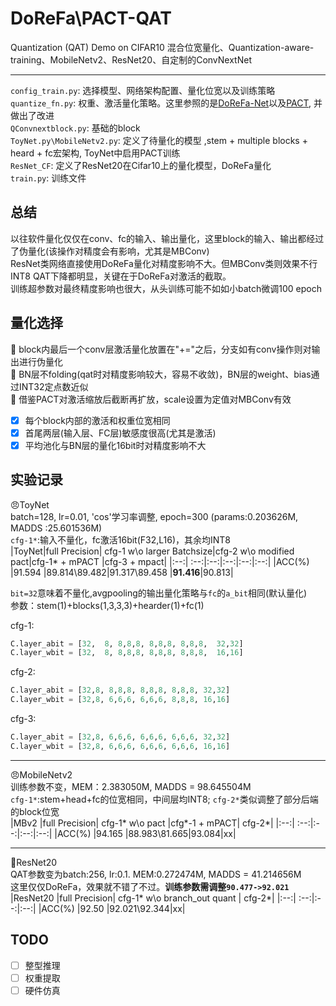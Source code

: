 # DoReFa\PACT-QAT
Quantization (QAT) Demo on CIFAR10 
混合位宽量化、Quantization-aware-training、MobileNetv2、ResNet20、自定制的ConvNextNet


----

``config_train.py``: 选择模型、网络架构配置、量化位宽以及训练策略  
``quantize_fn.py``: 权重、激活量化策略。这里参照的是[DoReFa-Net](https://arxiv.org/abs/1606.06160)以及[PACT](https://arxiv.org/abs/1805.06085), 并做出了改进  
``QConvnextblock.py``: 基础的block  
``ToyNet.py\MobileNetv2.py``: 定义了待量化的模型 ,stem + multiple blocks + heard + fc宏架构, ToyNet中启用PACT训练  
``ResNet_CF``: 定义了ResNet20在Cifar10上的量化模型，DoReFa量化     
``train.py``:  训练文件  
## 总结
以往软件量化仅仅在conv、fc的输入、输出量化，这里block的输入、输出都经过了伪量化(该操作对精度会有影响，尤其是MBConv)   
ResNet类网络直接使用DoReFa量化对精度影响不大。但MBConv类则效果不行INT8 QAT下降都明显，关键在于DoReFa对激活的截取。  
训练超参数对最终精度影响也很大，从头训练可能不如如小batch微调100 epoch

## 量化选择
:gift_heart:  block内最后一个conv层激活量化放置在"+="之后，分支如有conv操作则对输出进行伪量化  
:black_heart: BN层不folding(qat时对精度影响较大，容易不收敛)，BN层的weight、bias通过INT32定点数近似  
:black_heart: 借鉴PACT对激活缩放后截断再扩放，scale设置为定值对MBConv有效

- [x] 每个block内部的激活和权重位宽相同
- [x] 首尾两层(输入层、FC层)敏感度很高(尤其是激活)
- [x] 平均池化与BN层的量化16bit时对精度影响不大

## 实验记录
😠ToyNet  
batch=128, lr=0.01, 'cos'学习率调整, epoch=300 (params:0.203626M, MADDS :25.601536M)   
```cfg-1*```:输入不量化，fc激活16bit(F32,L16)，其余均INT8  
|ToyNet|full Precision| cfg-1 w\o larger Batchsize|cfg-2 w\o modified pact|cfg-1* + mPACT |cfg-3 + mpact|
|:--:| :--:|:--:|:--:|:--:|:--:|
|ACC(%) |91.594 |89.814\89.482|91.317\89.458 |**91.416**|90.813|

```bit=32```意味着不量化,avgpooling的输出量化策略与``fc``的``a_bit``相同(默认量化)  
参数：stem(1)+blocks(1,3,3,3)+hearder(1)+fc(1)  

cfg-1:  
```python
C.layer_abit = [32,  8, 8,8,8, 8,8,8, 8,8,8,  32,32]
C.layer_wbit = [32,  8, 8,8,8, 8,8,8, 8,8,8,  16,16]
```
cfg-2:  
```python
C.layer_abit = [32,8, 8,8,8, 8,8,8, 8,8,8, 32,32]
C.layer_wbit = [32,8, 6,6,6, 6,6,6, 8,8,8, 16,16]
```
cfg-3:  
```python
C.layer_abit = [32,8, 6,6,6, 6,6,6, 6,6,6, 32,32]
C.layer_wbit = [32,8, 6,6,6, 6,6,6, 6,6,6, 16,16]
```
----
😠MobileNetv2  
训练参数不变，MEM：2.383050M, MADDS = 98.645504M   
``cfg-1*``:stem+head+fc的位宽相同，中间层均INT8; ``cfg-2*``类似调整了部分后端的block位宽   
|MBv2 |full Precision| cfg-1* w\o pact |cfg*-1 + mPACT| cfg-2*|
|:--:| :--:|:--:|:--:|:--:|
|ACC(%) |94.165 |88.983\81.665|93.084|xx|


----
:rocket:ResNet20   
QAT参数变为batch:256, lr:0.1. MEM:0.272474M, MADDS = 41.214656M    
这里仅仅DoReFa，效果就不错了不过。**训练参数需调整```90.477->92.021```**
|ResNet20 |full Precision| cfg-1* w\o branch_out quant | cfg-2*|
|:--:| :--:|:--:|:--:|
|ACC(%) |92.50 |92.021\92.344|xx|
## TODO
- [ ] 整型推理
- [ ] 权重提取
- [ ] 硬件仿真
